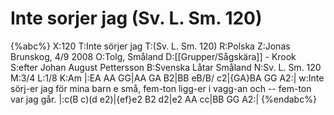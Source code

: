 # Inte sorjer jag (Sv. L. Sm. 120)

{%abc%}
X:120
T:Inte sörjer jag
T:(Sv. L. Sm. 120) 
R:Polska
Z:Jonas Brunskog, 4/9 2008
O:Tolg, Småland
D:[[Grupper/Sågskära]] - Krook
S:efter Johan August Pettersson
B:Svenska Låtar Småland
N:Sv. L. Sm. 120
M:3/4
L:1/8
K:Am
|:EA AA GG|AA GA B2|BB eB/B/ c2|{GA}BA GG A2:|
w:Inte sörj-er jag för mina barn e små, fem-ton ligg-er i vagg-an och -- fem-ton var jag går.
|:c(B c)(d e2)|{ef}e2 B2 d2|e2 AA cc|BB GG A2:|
{%endabc%}

